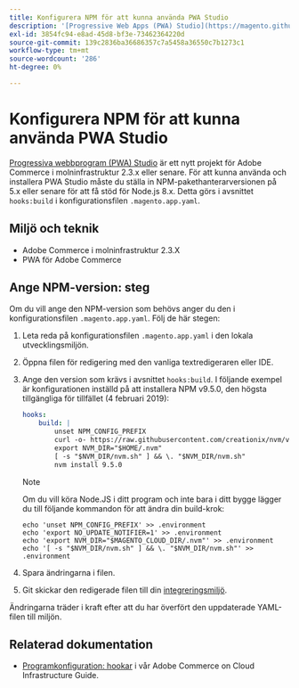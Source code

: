 ```yaml
---
title: Konfigurera NPM för att kunna använda PWA Studio
description: '[Progressive Web Apps (PWA) Studio](https://magento.github.io/pwa-studio/) är ett nytt projekt för Adobe Commerce i molninfrastruktur 2.3.x eller senare. För att kunna använda och installera PWA Studio måste du ställa in NPM-pakethanterarversionen på 5.x eller senare för att få stöd för Node.js 8.x. Detta görs i avsnittet "hooks:build" i konfigurationsfilen &grave;.magento.app.yaml".'
exl-id: 3854fc94-e8ad-45d8-bf3e-73462364220d
source-git-commit: 139c2836ba36686357c7a5458a36550c7b1273c1
workflow-type: tm+mt
source-wordcount: '286'
ht-degree: 0%

---
```


# Konfigurera NPM för att kunna använda PWA Studio

[Progressiva webbprogram (PWA) Studio](https://magento.github.io/pwa-studio/) är ett nytt projekt för Adobe Commerce i molninfrastruktur 2.3.x eller senare. För att kunna använda och installera PWA Studio måste du ställa in NPM-pakethanterarversionen på 5.x eller senare för att få stöd för Node.js 8.x. Detta görs i avsnittet `hooks:build` i konfigurationsfilen `.magento.app.yaml`.

## Miljö och teknik

* Adobe Commerce i molninfrastruktur 2.3.X
* PWA för Adobe Commerce

## Ange NPM-version: steg

Om du vill ange den NPM-version som behövs anger du den i konfigurationsfilen `.magento.app.yaml`. Följ de här stegen:

1. Leta reda på konfigurationsfilen `.magento.app.yaml` i den lokala utvecklingsmiljön.
1. Öppna filen för redigering med den vanliga textredigeraren eller IDE.
1. Ange den version som krävs i avsnittet `hooks:build`. I följande exempel är konfigurationen inställd på att installera NPM v9.5.0, den högsta tillgängliga för tillfället (4 februari 2019):

   ```yaml
   hooks:
       build: |
           unset NPM_CONFIG_PREFIX
           curl -o- https://raw.githubusercontent.com/creationix/nvm/v0.33.8/install.sh | bash
           export NVM_DIR="$HOME/.nvm"
           [ -s "$NVM_DIR/nvm.sh" ] && \. "$NVM_DIR/nvm.sh"
           nvm install 9.5.0
   ```

   >[!NOTE]
   >
   >Om du vill köra Node.JS i ditt program och inte bara i ditt bygge lägger du till följande kommandon för att ändra din build-krok:
   > 
   > ```
   > echo 'unset NPM_CONFIG_PREFIX' >> .environment
   > echo 'export NO_UPDATE_NOTIFIER=1' >> .environment
   > echo 'export NVM_DIR="$MAGENTO_CLOUD_DIR/.nvm"' >> .environment
   > echo '[ -s "$NVM_DIR/nvm.sh" ] && \. "$NVM_DIR/nvm.sh"' >> .environment
   > ```

1. Spara ändringarna i filen.
1. Git skickar den redigerade filen till din [integreringsmiljö](https://experienceleague.adobe.com/sv/docs/experience-cloud-kcs/kbarticles/ka-27242).

Ändringarna träder i kraft efter att du har överfört den uppdaterade YAML-filen till miljön.

## Relaterad dokumentation

* [Programkonfiguration: hookar](https://experienceleague.adobe.com/docs/commerce-cloud-service/user-guide/configure/app/properties/hooks-property.html?lang=sv-SE) i vår Adobe Commerce on Cloud Infrastructure Guide.
